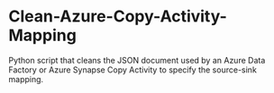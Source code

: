# Clean-Azure-Copy-Activity-Mapping
Python script that cleans the JSON document used by an Azure Data Factory or Azure Synapse Copy Activity to specify the source-sink mapping. 
